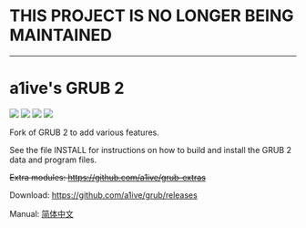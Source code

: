# THIS PROJECT IS NO LONGER BEING MAINTAINED 

* * *

# a1ive's GRUB 2

![](https://img.shields.io/github/license/a1ive/grub) ![](https://img.shields.io/travis/a1ive/grub) ![](https://img.shields.io/github/release-date/a1ive/grub) ![](https://img.shields.io/github/downloads/a1ive/grub/total)

Fork of GRUB 2 to add various features.

See the file INSTALL for instructions on how to build and install the GRUB 2 data and program files.

~~Extra modules: https://github.com/a1ive/grub-extras~~

Download: https://github.com/a1ive/grub/releases

Manual: [简体中文](https://a1ive.github.io/grub2_zh.html)
